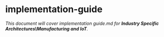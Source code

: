 # implementation-guide

_This document will cover implementation guide.md for **Industry Specific Architectures\Manufacturing and IoT**._
